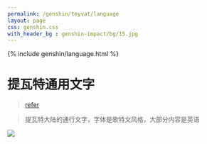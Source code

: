 ```yaml
---
permalink: /genshin/teyvat/language     
layout: page      
css: genshin.css  
with_header_bg : genshin-impact/bg/15.jpg
---
```


{% include genshin/language.html %}

# 提瓦特通用文字

> [refer](https://www.bilibili.com/read/cv8339816)



> 提瓦特大陆的通行文字，字体是歌特文风格，大部分内容是英语

![]({{site.url}}/assets/res/genshin-impact/article/img.png)